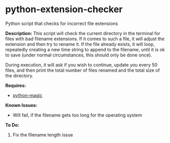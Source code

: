 # python-extension-checker
Python script that checks for incorrect file extensions

<b>Description:</b>
This script will check the current directory in the terminal for files with bad filename extensions. If it comes to such a file, it will adjust the extension and then try to rename it. If the file already exists, it will loop, repeatedly creating a new time string to append to the filename, until it is ok to save (under normal circumstances, this should only be done once).

During execution, it will ask if you wish to continue, update you every 50 files, and then print the total number of files renamed and the total size of the directory.

<b>Requires:</b>
<ul>
  <li><a href="https://github.com/ahupp/python-magic">python-magic</a></li>
</ul>

<b>Known Issues:</b>
<ul>
  <li>Will fail, if the filename gets too long for the operating system</li>
</ul>

<b>To Do:</b>
<ol>
  <li>Fix the filename length issue</li>
</ol>
